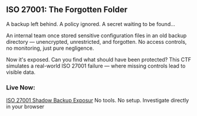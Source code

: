## ISO 27001: The Forgotten Folder
A backup left behind. A policy ignored. A secret waiting to be found...

An internal team once stored sensitive configuration files in an old backup directory — unencrypted, unrestricted, and forgotten. No access controls, no monitoring, just pure negligence.

Now it's exposed.
Can you find what should have been protected?
This CTF simulates a real-world ISO 27001 failure — where missing controls lead to visible data.

### Live Now:
[ISO 27001 Shadow Backup Exposur](https://sadhana-prajapati.github.io/ISO-27001-Shadow-Backup-Exposure/) 
No tools. No setup. Investigate directly in your browser
